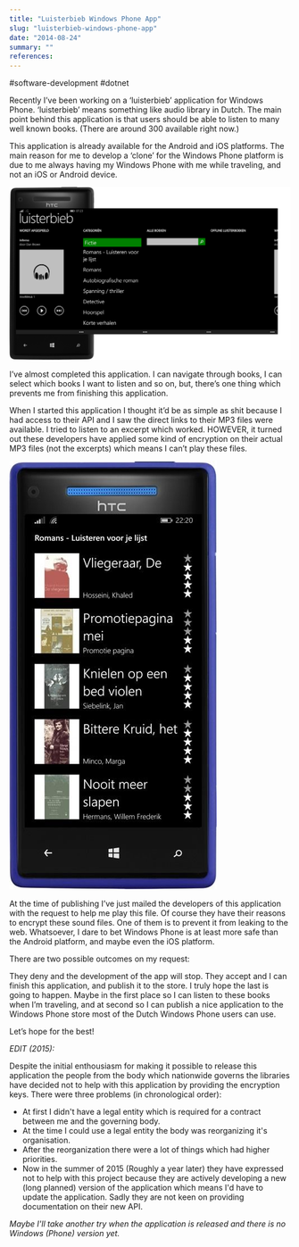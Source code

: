 ```yaml
---
title: "Luisterbieb Windows Phone App"
slug: "luisterbieb-windows-phone-app"
date: "2014-08-24"
summary: ""
references: 
---
```


#software-development #dotnet

Recently I’ve been working on a ‘luisterbieb’ application for Windows Phone. ‘luisterbieb’ means something like audio library in Dutch. The main point behind this application is that users should be able to listen to many well known books. (There are around 300 available right now.)

This application is already available for the Android and iOS platforms. The main reason for me to develop a ‘clone’ for the Windows Phone platform is due to me always having my Windows Phone with me while traveling, and not an iOS or Android device.

![http://localhost:3000/uploads/versions/898a457a-03cf-45ec-8378-bc4f6868e79e---x----1024-629x---.png](/uploads/898a457a_03cf_45ec_8378_bc4f6868e79e_x_1024_629x_04dc050ba6.png)

I’ve almost completed this application. I can navigate through books, I can select which books I want to listen and so on, but, there’s one thing which prevents me from finishing this application.

When I started this application I thought it’d be as simple as shit because I had access to their API and I saw the direct links to their MP3 files were available. I tried to listen to an excerpt which worked. HOWEVER, it turned out these developers have applied some kind of encryption on their actual MP3 files (not the excerpts) which means I can’t play these files.

![http://localhost:3000/uploads/versions/2a993d60-1962-482b-93de-afa9189a7a92---x----372-768x---.jpg](/uploads/2a993d60_1962_482b_93de_afa9189a7a92_x_372_768x_4d15e079a1.jpg)

At the time of publishing I’ve just mailed the developers of this application with the request to help me play this file. Of course they have their reasons to encrypt these sound files. One of them is to prevent it from leaking to the web. Whatsoever, I dare to bet Windows Phone is at least more safe than the Android platform, and maybe even the iOS platform.

There are two possible outcomes on my request:

They deny and the development of the app will stop. They accept and I can finish this application, and publish it to the store. I truly hope the last is going to happen. Maybe in the first place so I can listen to these books when I’m traveling, and at second so I can publish a nice application to the Windows Phone store most of the Dutch Windows Phone users can use.

Let’s hope for the best!

*EDIT (2015):*

Despite the initial enthousiasm for making it possible to release this application the people from the body which nationwide governs the libraries have decided not to help with this application by providing the encryption keys. There were three problems (in chronological order):

* At first I didn't have a legal entity which is required for a contract between me and the governing body.
* At the time I could use a legal entity the body was reorganizing it's organisation.
* After the reorganization there were a lot of things which had higher priorities.
* Now in the summer of 2015 (Roughly a year later) they have expressed not to help with this project because they are actively developing a new (long planned) version of the application which means I'd have to update the application. Sadly they are not keen on providing documentation on their new API.

*Maybe I'll take another try when the application is released and there is no Windows (Phone) version yet.*
